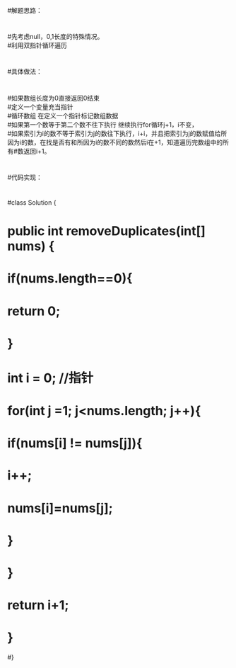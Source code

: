 #解题思路：  
#  
#先考虑null，0,1长度的特殊情况。  
#利用双指针循环遍历  
#  
#  
#具体做法：  
#  
#如果数组长度为0直接返回0结束  
#定义一个变量充当指针  
#循环数组 在定义一个指针标记数组数据  
#如果第一个数等于第二个数不往下执行 继续执行for循环j+1，i不变，  
#如果索引为i的数不等于索引为j的数往下执行，i+i，并且把索引为j的数赋值给所因为i的数，在找是否有和所因为i的数不同的数然后i在+1，知道遍历完数组中的所有#数返回i+1。  
#  
#  
#代码实现：  
#  
#class Solution {  
#    public int removeDuplicates(int[] nums) {  
#        if(nums.length==0){  
#            return 0;  
#        }  
#        int i = 0; //指针  
#        for(int j =1; j<nums.length; j++){  
#            if(nums[i] != nums[j]){  
#                i++;  
#                nums[i]=nums[j];  
#            }  
#        }  
#        return i+1;  
#    }  
#}  
#  
#
